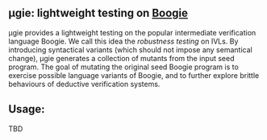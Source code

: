 ## μgie: lightweight testing on [Boogie](https://github.com/boogie-org/boogie)
μgie provides a lightweight testing on the popular intermediate verification language Boogie. 
We call this idea the _robustness testing_ on IVLs. 
By introducing syntactical variants (which should not impose any semantical change), μgie generates a collection of mutants from the input seed program. 
The goal of mutating the original seed Boogie program is to exercise possible language variants of Boogie, and to further explore brittle behaviours of deductive verification systems. 


## Usage: 
TBD 

